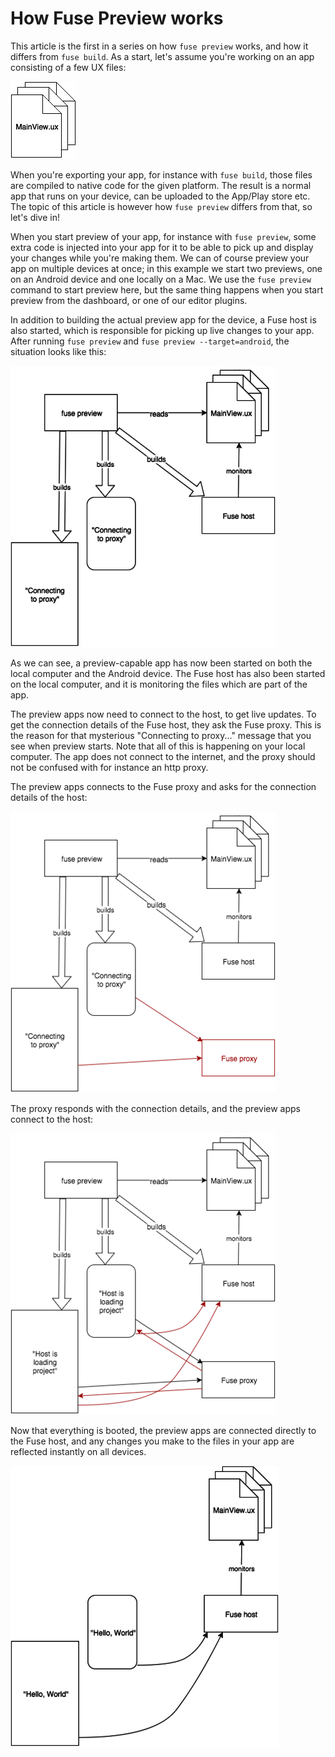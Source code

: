 # How Fuse Preview works

This article is the first in a series on how `fuse preview` works, and how it differs from `fuse build`. As a start, let's assume you're working on an app consisting of a few UX files:

![UXFiles](../../media/preview-details-ux-files.png)

When you're exporting your app, for instance with `fuse build`, those files are compiled to native code for the given platform. The result is a normal app that runs on your device, can be uploaded to the App/Play store etc. The topic of this article is however how `fuse preview` differs from that, so let's dive in!

When you start preview of your app, for instance with `fuse preview`, some extra code is injected into your app for it to be able to pick up and display your changes while you're making them. We can of course preview your app on multiple devices at once; in this example we start two previews, one on an Android device and one locally on a Mac. We use the `fuse preview` command to start preview here, but the same thing happens when you start preview from the dashboard, or one of our editor plugins.

In addition to building the actual preview app for the device, a Fuse host is also started, which is responsible for picking up live changes to your app. After running `fuse preview` and `fuse preview --target=android`, the situation looks like this:

![PreviewBuilt](../../media/preview-details-built.png)

<!-- TODO: The two boxes in the lower left should probably look like a real macOS window and a real Android device. -->

As we can see, a preview-capable app has now been started on both the local computer and the Android device. The Fuse host has also been started on the local computer, and it is monitoring the files which are part of the app.

The preview apps now need to connect to the host, to get live updates. To get the connection details of the Fuse host, they ask the Fuse proxy. This is the reason for that mysterious "Connecting to proxy..." message that you see when preview starts. Note that all of this is happening on your local computer. The app does not connect to the internet, and the proxy should not be confused with for instance an http proxy.

The preview apps connects to the Fuse proxy and asks for the connection details of the host:

![PreviewBuilt](../../media/preview-details-proxy.png)

The proxy responds with the connection details, and the preview apps connect to the host:

![PreviewBuilt](../../media/preview-details-connected.png)

Now that everything is booted, the preview apps are connected directly to the Fuse host, and any changes you make to the files in your app are reflected instantly on all devices.

![PreviewBuilt](../../media/preview-details-running.png)

<!-- TODO: Replace "Hello, World" with something that looks like an app? -->
